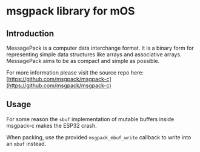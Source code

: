 # msgpack library for mOS

## Introduction

MessagePack is a computer data interchange format. It is a binary form for representing simple data structures like arrays and associative arrays. MessagePack aims to be as compact and simple as possible.

For more information please visit the source repo here: [https://github.com/msgpack/msgpack-c](https://github.com/msgpack/msgpack-c)

## Usage

For some reason the `sbuf` implementation of mutable buffers inside msgpack-c makes the ESP32 crash.

When packing, use the provided `msgpack_mbuf_write` callback to write into an `mbuf` instead.
